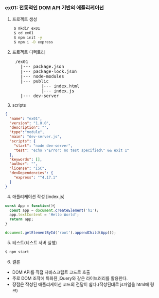 ### ex01: 전통적인 DOM API 기반의 애플리케이션
1. 프로젝트 생성
``` bash
    $ mkdir ex01
    $ cd ex01
    $ npm init -y
    $ npm i -D express
```

2. 프로젝트 디렉토리
<pre>
    /ex01
      |--- package.json
      |--- package-lock.json
      |--- node-modules
      |--- public
              |--- index.html
              |--- index.js
      |--- dev-server
</pre>

3. scripts
```json
{
  "name": "ex01",
  "version": "1.0.0",
  "description": "",
  "type":"module",
  "main": "dev-server.js",
  "scripts": {
    "start": "node dev-server",
    "test": "echo \"Error: no test specified\" && exit 1"
  },
  "keywords": [],
  "author": "",
  "license": "ISC",
  "devDependencies": {
    "express": "^4.17.1"
  }
}
```

4. 애플리케이션 작성
    [index.js]
```javascript
const App = function(){
  const app = document.createElement('h1');
  app.textContent = 'Hello World';
  return app;
}

document.getElementById('root').appendChild(App());
```

5. 테스트(테스트 서버 실행)
``` bash
$ npm start

```

6. 결론
  - DOM API를 직접 자바스크립트 코드로 호출
  - 주로 DOM 조작에 특화된 jQuery와 같은 라이브러리를 활용한다.
  - 장점은 작성된 애플리케이션 코드의 전달이 쉽다.(작성된대로 js파일을 html에 링크)
